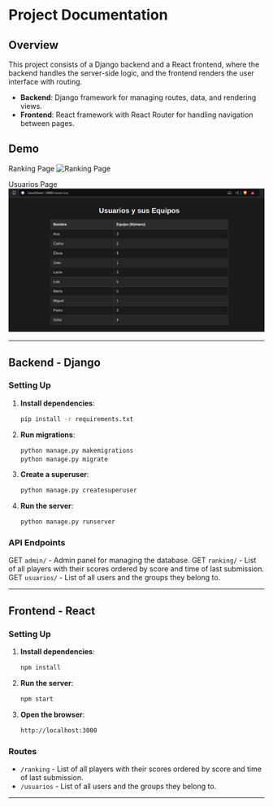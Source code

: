 # Project Documentation

## Overview

This project consists of a Django backend and a React frontend, where the backend handles the server-side logic, and the frontend renders the user interface with routing.

- **Backend**: Django framework for managing routes, data, and rendering views.
- **Frontend**: React framework with React Router for handling navigation between pages.


## Demo

Ranking Page
![Ranking Page](./ranking.png)

Usuarios Page
![Usuarios Page](./users.png)

---

## Backend - Django

### Setting Up

1. **Install dependencies**:
    ```bash
    pip install -r requirements.txt
    ```
2. **Run migrations**:
    ```bash
    python manage.py makemigrations
    python manage.py migrate
    ```
3. **Create a superuser**:
    ```bash
    python manage.py createsuperuser
    ```
4. **Run the server**:
    ```bash
    python manage.py runserver
    ```

### API Endpoints

GET `admin/` - Admin panel for managing the database.
GET `ranking/` - List of all players with their scores ordered by score and time of last submission.
GET `usuarios/` - List of all users and the groups they belong to.

---

## Frontend - React

### Setting Up

1. **Install dependencies**:
    ```bash
    npm install
    ```
2. **Run the server**:
    ```bash
    npm start
    ```
3. **Open the browser**:
    ```bash
    http://localhost:3000
    ```

### Routes

- `/ranking` - List of all players with their scores ordered by score and time of last submission.
- `/usuarios` - List of all users and the groups they belong to.

---

